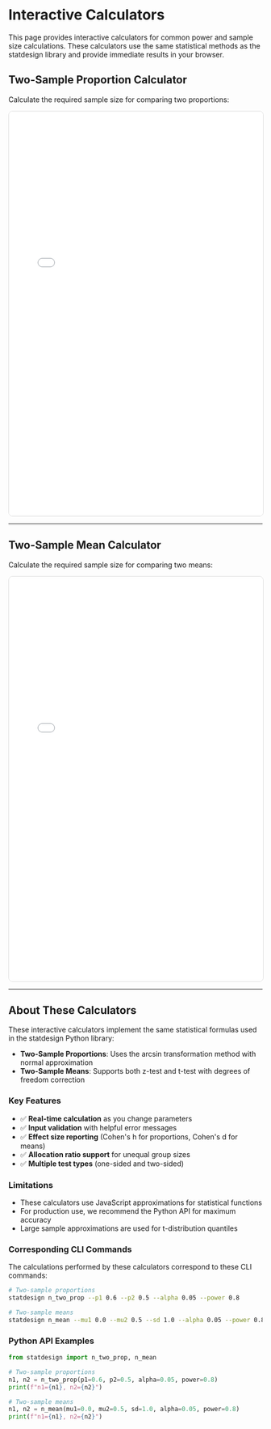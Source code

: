 # Interactive Calculators

This page provides interactive calculators for common power and sample size calculations. These calculators use the same statistical methods as the statdesign library and provide immediate results in your browser.

## Two-Sample Proportion Calculator

Calculate the required sample size for comparing two proportions:

<iframe src="calculators/two_proportions.html" width="100%" height="800" frameborder="0" style="border: 1px solid #ddd; border-radius: 8px;"></iframe>

---

## Two-Sample Mean Calculator  

Calculate the required sample size for comparing two means:

<iframe src="calculators/two_means.html" width="100%" height="800" frameborder="0" style="border: 1px solid #ddd; border-radius: 8px;"></iframe>

---

## About These Calculators

These interactive calculators implement the same statistical formulas used in the statdesign Python library:

- **Two-Sample Proportions**: Uses the arcsin transformation method with normal approximation
- **Two-Sample Means**: Supports both z-test and t-test with degrees of freedom correction

### Key Features

- ✅ **Real-time calculation** as you change parameters  
- ✅ **Input validation** with helpful error messages
- ✅ **Effect size reporting** (Cohen's h for proportions, Cohen's d for means)
- ✅ **Allocation ratio support** for unequal group sizes
- ✅ **Multiple test types** (one-sided and two-sided)

### Limitations

- These calculators use JavaScript approximations for statistical functions
- For production use, we recommend the Python API for maximum accuracy
- Large sample approximations are used for t-distribution quantiles

### Corresponding CLI Commands

The calculations performed by these calculators correspond to these CLI commands:

```bash
# Two-sample proportions
statdesign n_two_prop --p1 0.6 --p2 0.5 --alpha 0.05 --power 0.8

# Two-sample means  
statdesign n_mean --mu1 0.0 --mu2 0.5 --sd 1.0 --alpha 0.05 --power 0.8
```

### Python API Examples

```python
from statdesign import n_two_prop, n_mean

# Two-sample proportions
n1, n2 = n_two_prop(p1=0.6, p2=0.5, alpha=0.05, power=0.8)
print(f"n1={n1}, n2={n2}")

# Two-sample means
n1, n2 = n_mean(mu1=0.0, mu2=0.5, sd=1.0, alpha=0.05, power=0.8)
print(f"n1={n1}, n2={n2}")
```